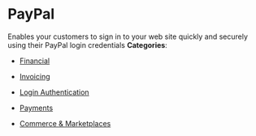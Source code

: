 # PayPal


Enables your customers to sign in to your web site quickly and securely using their PayPal login credentials
**Categories**:

- [Financial](https://github/awesome-apis/awesome-apis#financial)

- [Invoicing](https://github/awesome-apis/awesome-apis#invoicing)

- [Login Authentication](https://github/awesome-apis/awesome-apis#login-authentication)

- [Payments](https://github/awesome-apis/awesome-apis#payments)

- [Commerce & Marketplaces](https://github/awesome-apis/awesome-apis#commerce-and-marketplaces)



